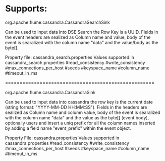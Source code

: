 Supports:
=========

org.apache.flume.cassandra.CassandraSearchSink

Can be used to input data into DSE Search the Row Key is a UUID. Fields in the event headers are sealized as Column name and value, body of the event is searalized with the column name "data" and the value/body as the byte[].

Property file: cassandra_search.properties
Values supported in cassandra_search.properties
#read_consistency
#write_consistency
#max_connections_per_host
#seeds
#keyspace_name
#column_name
#timeout_in_ms

====================================================

org.apache.flume.cassandra.CassandraSink

Can be used to input data into cassandra the row key is the current date (string format: "YYYY-MM-DD HH:MM:SS"). Fields in the headers are sealized as Column name and column value, body of the event is searalized with the column name "data" and the value as the byte[] (event body), optionally users and insert a uniq prefix for all the column names inserted by adding a field name "event_prefix" within the event object. 

Property File: cassandra.properties
Values supported in cassandra.properties
#read_consistency
#write_consistency
#max_connections_per_host
#seeds
#keyspace_name
#column_name
#timeout_in_ms
